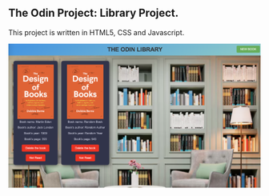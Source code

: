## The Odin Project: Library Project.

This project is written in HTML5, CSS and Javascript.


!["project image"](./img/image.png)
